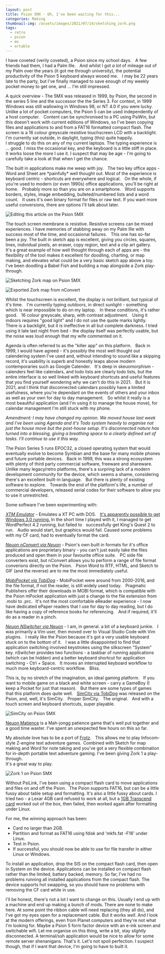 ```yaml
---
layout: post
title: Psion 5MX - Oh, I've been waiting for this...
categories: Making
thumbnail-img: /assets/images/2021/07/14/sketching_zork.png
tags:
  - retro
  - psion
  - mx
  - ortable
---
```


I have coveted (verily coveted), a Psion since my school days.    A few friends had them,
I had a Palm IIIe.    And whilst I got *a lot* of mileage out of
my Palm over the years (it got me through university), the potential productivity of the Psion 5 keyboard always wooed me.    I may be 22 years late to the
party, but I've finally managed to save enough of my weekly pocket
money to get one, and ... I'm still impressed.

A quick overview - The 5MX was released in 1999, by Psion, the second in the 
series 5 line and the successor the the Series 3.  For context, in 1999 Windows
was still wallowing in Windows 98, or NT 4.0 if you were lucky.    Unlike a lot of
pocket computers, the Psion 5 can be used independently of a host computer.    Content can be synchronised to a PC using PsiWin, but this doesn't work with current editions of Windows, 
so I've been copying files and applications to and from a FAT16 formatted compact flash. The screen is a 16 colour greyscale resistive touchscreen LCD with a backlight. 
I'm currently sat outside, in daylight, typing (this) quite happily.  
I struggle to do this on any of my current laptops.  The typing experience is ... good. 
I miss the occasional key, and the keyboard is a little stiff in place.
It works loose the more I use it.  I suspect that may be age - I'm going to carefully  take a look at that when I get the chance.

The built in applications make me weep with joy.    The two key office
apps - Word and Sheet are \*painfully\* well thought out. Most of the
experience is keyboard centric - shortcuts are everywhere and logical. 
  On the whole, if you're used to modern (or even 1990s) office
applications, you'll be right at home.    Probably more so than you are
on a smartphone.    Word supports borders, styles, image embedding,
bulleted/numbered lists and a word count.    It uses it's own binary format for 
files or raw text.  If you want more useful conversions, there are options I'll
talk about later.

![Editing this article on the Psion 5MX](/assets/images/2021/07/14/editing_article.png)

The touch screen membrane is resistive.  Resistive screens can be mixed experiences.   I have memories of stabbing away 
on my Palm IIIe with success most of the time, and occasional failures.    This one has so-far been a joy.
The built in sketch app is excellent, giving you circles, squares, lines, individual 
pixels, an eraser, copy region, text and a clip art gallery.    It's a great
example of how well thought through each of apps are - the flexibility of
the tool makes it excellent for doodling, charting, or map making, and
elevates what could be a very basic sketch app above a toy.    I've been doodling a
Babel Fish and building a map alongside a Zork play-through.

![Sketching Zork map on Psion 5MX](/assets/images/2021/07/14/sketching_zork.png)

![Exported Zork map from nConvert](/assets/images/2021/07/14/Zork1Map.GIF)

Whilst the touchscreen is excellent, the display
is not brilliant, but typical of it's time.    
I'm currently typing outdoors, in direct sunlight - something which is near impossible to do on my laptop.    In these
conditions, it's rather good.    16 colour greyscale, sharp, with
contrast adjustment.    Using it indoors requires \"good light\" and I
do not use the quote marks lightly.    There is a backlight, but it is
ineffective in all but complete darkness.
I tried using it late last night from bed - the display itself was perfectly usable,
but the noise was loud enough that my wife commented on it.

Agenda is often referred to as the \"killer app\" on this platform.   
Back in 1999, I would have agreed - it's possibly the most well thought
out calendering system I've used and, without intending to sound like a
skipping record, it's usability is superb and honestly leaps above
modern contemporaries such as Google Calender.    It's deep in skeuomorphism -
calenders feel like calendars, and todo lists are clearly todo lists,
but the entire interface is so well linked with keyboard shortcuts and
useful features that you find yourself wondering why we can't do this
in 2021.    But it is 2021, and I think that disconnected calendars possibly have
a limited usefulness, where you're dependant on the events of others
and your inbox as well as your own for day to day management.    So
whilst it really is a most beautiful application (and I'm using it to
manage the house move), for calendar management I'm still stuck with my
phone.

_Amendment: I may have changed my opinion.  We moved house last week and I've been using Agenda and it's Todo system heavily to organise not just the house move but the post-house setup.  It's disconnected nature has turned into a blessing, giving a breathing space to a clearly defined set of tasks. I'll continue to use it this way._

The Psion Series 5 runs EPOC32, a closed operating system that would
eventually evolve to become Symbian and the base for many mobile phones and future
portable devices.    Back in 1999, this was a strong ecosystem with plenty
of third party commercial software, freeware and shareware.    Unlike many
legacy/retro platforms, there's a surpring lack of a modern development community
for the device, which seems a shame, considering there's an excellent built-in language.    But there is plenty
of existing software to explore.    Towards the end of the platform's life, 
a number of commercial developers, released serial codes for their
software to allow you to use it unrestricted.

Some software I've been experimenting with:

*[XTM Emulator](http://classic-web.archive.org/web/20071113063345/www.nb-info.co.uk/xtminfo.htm)* - Emulates a XT PC with DOS.    [It's apparently possible to get Windows 3.0 running.](http://palmtop.cosi.com.pl/2011/06/15/pc-xt-in-your-psion/)  In the short time I played with it, I managed to get WordPerfect 4.2 running, but failed to   
successfully get King's Quest 2 to run.    Audio would start, but
graphics would fail.  Caused some problems with my CF card, had to eventually format the card.


*[Neuon nConvert via Neuon](http://neuon.com/downloads/nconvert/)* - Psion's own built in formats for it's office applications are
proprietary binary - you can't just easily take the files produced and
open them in your favourite office suite.    PC side file converters
exist, but nConvert allows you to perform a range of file format
converions directly on the Psion.    Psion Word to RTF, HTML, and
Sketch to GIF (and the reverse) are to me the most immediately useful.



*[MobiPocket via TobiDog](https://tobidog.com/)* -  MobiPocket were around from 2000-2016, and the file
format, if not the reader, is still widely used today.    Pragmatic
Publishers offer their downloads in MOBI format, which is compatible
with the Psion mPocket application with just a change to the file extension from .mobi to .prc.
  It's not the most comfortable eReader experience - I now have
dedicated ePaper readers that I use for day to day reading, but I do
like having a copy of reference books for referencing.    And if
required, it'll do as a reader in a pinch.

*[Neuon NSwitcher via Neuon](http://neuon.com/downloads/nswitcher/)* - I am, in general. a bit of a keyboard junkie.    I was primarily a Vim
user, then moved over to Visual Studio Code with Vim plugins.    I
really like the Psion because it's got a very usable keyboard stuck on
to the bottom of it.    I was a little disappointed to find that
application switching involved keystrokes using the silkscreen \"System\"
key. nSwitcher provides two functions - a taskbar of running
applications (which can be hidden) and a better keyboard shortcut for
application switching - Ctrl + Space.    It moves an interrupted
keyboard workflow to much more keyboard-centric workflow.    Bliss.

This is, by no stretch of the imagination, an ideal gaming platform.   
If you want to mobile game on a black and white screen - carry a GameBoy
(I keep a Pocket for just that reason).    But there are some types of
games that this platform does quite well.    [SimCity via TobiDog](https://tobidog.com/programs.htm) was released on the
Psion, and, well, it's SimCity.    Proper SimCity.    The original.   
And with a touch screen and keyboard shortcuts, super playable.   

![SimCity on Psion 5MX](/assets/images/2021/07/14/simcity_1.jpg)

[Neuon Matience](http://neuon.com/downloads/matience/) is a Mah-jongg 
patience game that's well put together and a good time waster.  I've spent an 
unexpected few hours on this so far.

My absolute love has to be a port of [Frotz](https://www.ifarchive.org/indexes/if-archiveXinfocomXinterpretersXfrotz.html).    This allows me to play
Infocom-style Z-engine text adventure games.   Combined with Sketch for map 
making and Word for note taking and you've got a very flexible combination 
for in-depth portable text adventure gaming.  I've been giving Zork 1 a play-through.  
It's a great way to play.

![Zork 1 on Psion 5MX](/assets/images/2021/07/14/zork_2.jpg)

Without PsiLink, I've been using a compact flash card to move applications and files on and off the Psion.   The Psion supports FAT16, but
can be a little fussy about table setup and formatting. It's also a little fussy 
about cards.  I tried two - a Lexar 4GB card refused to work at all, but a [1GB 
Transcend card](https://www.amazon.co.uk/Transcend-Compact-Flash-133x-Memory/dp/B000ZO0GBO/ref=sr_1_2?dchild=1&keywords=transcend+1gb&qid=1626255018&sr=8-2) worked out of the box, then failed, then worked again after formatting 
under Linux.

For me, the winning approach has been:

-   Card no larger than 2GB.
-   Partition and format as FAT16 using fdisk and 'mkfs.fat -F16' under Linux.
-   Test in Psion.
-   If successful, you should now be able to use for file transfer in either 
    Linux or Windows.

To install an application, drop the SIS on the compact flash card, then open in 
System on the device.  Applications can be installed on compact flash rather than the limited, battery backed, memory.   So far, I've had no problems running all installed applications from the compact flash.  The device supports hot swapping, so you should have no problems with removing the CF card while in use.

I'll be honest, there's not a lot I want to change on this.  Usually I end up with 
a machine and end up making a bunch of mods.  There are none to make here.
At some point the ribbon cable will need replacing (they all do), and I've got my 
eyes open for a replacement cable.  But it works *well*.  And I look at the modern
offerings, even from Planet computers and they're not what I'm looking for.  Maybe a Psion 5 
form factor device with an e-ink screen and switchable wifi.  Let me organise on this thing, write a bit, stay *slightly* disconnected.  A terminal/ssh application would be nice to allow for some remote server shenanigans.  That's it.  Let's not spoil perfection.  I suspect though, that if I want that device, I'm going to have to built it.
